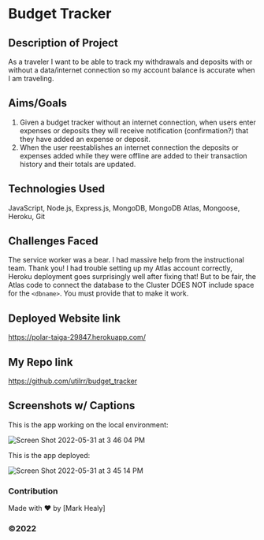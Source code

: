 # Budget Tracker 

## Description of Project
As a traveler I want to be able to track my withdrawals and deposits with or without a data/internet connection so my account balance is accurate when I am traveling. 
## Aims/Goals
1. Given a budget tracker without an internet connection, when users enter expenses or deposits they will receive notification (confirmation?) that they have added an expense or deposit.
2. When the user reestablishes an internet connection the deposits or expenses added while they were offline are added to their transaction history and their totals are updated.

## Technologies Used
JavaScript, Node.js, Express.js, MongoDB, MongoDB Atlas, Mongoose, Heroku, Git

## Challenges Faced
The service worker was a bear. I had massive help from the instructional team. Thank you! 
I had trouble setting up my Atlas account correctly, Heroku deployment goes surprisingly well after fixing that! But to be fair, the Atlas code to connect the database to the Cluster DOES NOT include space for the `<dbname>`. You must provide that to make it work.

## Deployed Website link
https://polar-taiga-29847.herokuapp.com/

## My Repo link
https://github.com/utilrr/budget_tracker

## Screenshots w/ Captions

This is the app working on the local environment: 

![Screen Shot 2022-05-31 at 3 46 04 PM](https://user-images.githubusercontent.com/25494815/171276378-78dd36a7-ec8c-4f0e-83d6-5ab5562f491b.png)

This is the app deployed:

![Screen Shot 2022-05-31 at 3 45 14 PM](https://user-images.githubusercontent.com/25494815/171276356-71b0e0b6-8027-4259-ad75-85d47ee3c869.png)

### Contribution
Made with ❤️ by [Mark Healy]
### ©️2022 
